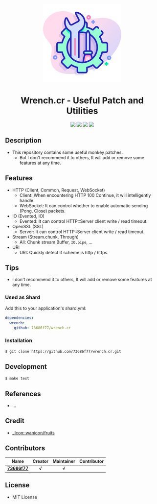 <div align = "center"><img src="images/icon.png" width="256" height="256" /></div>

<div align = "center">
  <h1>Wrench.cr - Useful Patch and Utilities</h1>
</div>

<p align="center">
  <a href="https://crystal-lang.org">
    <img src="https://img.shields.io/badge/built%20with-crystal-000000.svg" /></a>
  <a href="https://travis-ci.org/73686f77/wrench.cr">
    <img src="https://api.travis-ci.org/73686f77/wrench.cr.svg" /></a>
  <a href="https://github.com/73686f77/wrench.cr/releases">
    <img src="https://img.shields.io/github/release/73686f77/wrench.cr.svg" /></a>
  <a href="https://github.com/73686f77/wrench.cr/blob/master/license">
    <img src="https://img.shields.io/github/license/73686f77/wrench.cr.svg"></a>
</p>

## Description

* This repository contains some useful monkey patches.
  * But I don't recommend it to others, It will add or remove some features at any time.

## Features

* HTTP (Client, Common, Request, WebSocket)
  * Client: When encountering HTTP 100 Continue, it will intelligently handle.
  * WebSocket: It can control whether to enable automatic sending (Pong, Close) packets.
* IO (Evented, IO)
  * Evented: It can control HTTP::Server client write / read timeout.
* OpenSSL (SSL)
  * Server: It can control HTTP::Server client write / read timeout.
* Stream (Stream.chunk, Through)
  * All: Chunk stream Buffer, `IO.pipe`, ...
* URI
  * URI: Quickly detect if scheme is http / https.

## Tips

* I don't recommend it to others, It will add or remove some features at any time.

### Used as Shard

Add this to your application's shard.yml:
```yaml
dependencies:
  wrench:
    github: 73686f77/wrench.cr
```

### Installation

```bash
$ git clone https://github.com/73686f77/wrench.cr.git
```

## Development

```bash
$ make test
```

## References

* ...

## Credit

* [\_Icon::wanicon/fruits](https://www.flaticon.com/packs/fruits-and-vegetables-48)

## Contributors

|Name|Creator|Maintainer|Contributor|
|:---:|:---:|:---:|:---:|
|**[73686f77](https://github.com/73686f77)**|√|√||

## License

* MIT License
